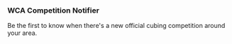 ### WCA Competition Notifier

Be the first to know when there's a new official cubing competition around your area. 